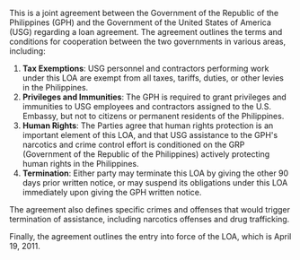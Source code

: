 This is a joint agreement between the Government of the Republic of the Philippines (GPH) and the Government of the United States of America (USG) regarding a loan agreement. The agreement outlines the terms and conditions for cooperation between the two governments in various areas, including:

1. **Tax Exemptions**: USG personnel and contractors performing work under this LOA are exempt from all taxes, tariffs, duties, or other levies in the Philippines.
2. **Privileges and Immunities**: The GPH is required to grant privileges and immunities to USG employees and contractors assigned to the U.S. Embassy, but not to citizens or permanent residents of the Philippines.
3. **Human Rights**: The Parties agree that human rights protection is an important element of this LOA, and that USG assistance to the GPH's narcotics and crime control effort is conditioned on the GRP (Government of the Republic of the Philippines) actively protecting human rights in the Philippines.
4. **Termination**: Either party may terminate this LOA by giving the other 90 days prior written notice, or may suspend its obligations under this LOA immediately upon giving the GPH written notice.

The agreement also defines specific crimes and offenses that would trigger termination of assistance, including narcotics offenses and drug trafficking.

Finally, the agreement outlines the entry into force of the LOA, which is April 19, 2011.